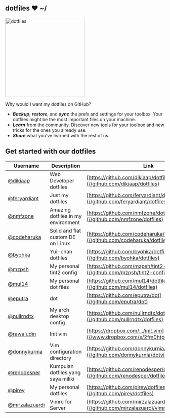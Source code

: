 ## dotfiles ❤ ~/

<img src="https://dotfiles.github.io/images/dotfiles-logo.png" width="250px" alt="dotfiles">

Why would I want my dotfiles on GitHub?

* **_Backup_**, **_restore_**, and **_sync_** the prefs and settings for your
toolbox. Your dotfiles might be the most important files on your machine.
* **_Learn_** from the community. Discover new tools for your toolbox and new
tricks for the ones you already use.
* **_Share_** what you've learned with the rest of us.


## Get started with our dotfiles

| Username | Description | Link |
|----------|-------------|------|
| [@dikiaap](https://github.com/dikiaap) | Web Developer dotfiles | [https://github.com/dikiaap/dotfiles](//github.com/dikiaap/dotfiles) |
| [@feryardiant](https://github.com/feryardiant) | Just my dotfiles | [https://github.com/feryardiant/dotfiles](//github.com/feryardiant/dotfiles) |
| [@nmfzone](https://github.com/nmfzone) | Amazing dotfiles in my environment | [https://github.com/nmfzone/dotfiles](//github.com/nmfzone/dotfiles) |
| [@codeharuka](https://github.com/codeharuka) | Solid and flat custom DE on Linux | [https://github.com/codeharuka/dotfiles](//github.com/codeharuka/dotfiles) |
| [@byohka](https://github.com/byohka) | Yui-chan dotfiles | [https://github.com/byohka/dotfiles](//github.com/byohka/dotfiles) |
| [@mzpsh](https://github.com/mzpsh) | My personal tint2 config | [https://github.com/mzpsh/tint2-configs](//github.com/mzpsh/tint2-configs) |
| [@mul14](https://github.com/mul14) | My personal dot files | [https://github.com/mul14/dotfiles](//github.com/mul14/dotfiles) |
| [@eputra](https://github.com/eputra) | dot | [https://github.com/eputra/dot](//github.com/eputra/dot) |
| [@nullrndtx](https://github.com/nullrndtx) | My arch desktop config | [https://github.com/nullrndtx/dotfiles](//github.com/nullrndtx/dotfiles) |
| [@rawaludin](https://github.com/rawaludin) | Init vim | [https://dropbox.com/.../init.vim](//www.dropbox.com/s/2fm0htpchpyaw4h/init.vim) |
| [@donnykurnia](https://github.com/donnykurnia) | Vim configuration directory | [https://github.com/donnykurnia/dotvim](//github.com/donnykurnia/dotvim) |
| [@renodesper](https://github.com/renodesper) | Kumpulan dotfiles yang saya miliki | [https://github.com/renodesper/dotfiles](//github.com/renodesper/dotfiles) |
| [@pirey](https://github.com/pirey) | My personal dotfiles | [https://github.com/pirey/dotfiles](//github.com/pirey/dotfiles) |
| [@mirzalazuardi](https://github.com/mirzalazuardi) | Vimrc for Server | [https://github.com/mirzalazuardi/vimrc-server](//github.com/mirzalazuardi/vimrc-server) |
